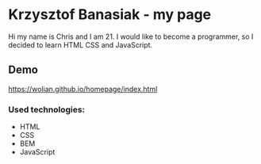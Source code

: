 # Krzysztof Banasiak - my page

Hi my name is Chris and I am 21. I would like to become a programmer, so I decided to learn HTML CSS and JavaScript.

## Demo
https://wolian.github.io/homepage/index.html


### Used technologies:
- HTML
- CSS
- BEM
- JavaScript
